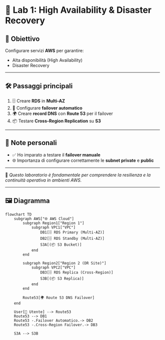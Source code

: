 # 🧪 Lab 1: High Availability & Disaster Recovery

## 🎯 Obiettivo
Configurare servizi **AWS** per garantire:
- Alta disponibilità (High Availability)
- Disaster Recovery

---

## 🛠️ Passaggi principali
1. 🗄️ Creare **RDS** in **Multi-AZ**  
2. 🔄 Configurare **failover automatico**  
3. 🌍 Creare **record DNS** con **Route 53** per il failover  
4. 📦 Testare **Cross-Region Replication** su **S3**

---

## 📝 Note personali
- ✅ Ho imparato a testare il **failover manuale**  
- 🌐 Importanza di configurare correttamente le **subnet private** e **public**  

---

📌 *Questo laboratorio è fondamentale per comprendere la resilienza e la continuità operativa in ambienti AWS.*

---

## 🖼️ Diagramma

```mermaid
flowchart TD
    subgraph AWS["🌐 AWS Cloud"]
        subgraph Region1["Region 1"]
            subgraph VPC1["VPC"]
                DB1[🗄️ RDS Primary (Multi-AZ)]
                DB2[🗄️ RDS Standby (Multi-AZ)]
                S3A[(📦 S3 Bucket)]
            end
        end

        subgraph Region2["Region 2 (DR Site)"]
            subgraph VPC2["VPC"]
                DB3[🗄️ RDS Replica (Cross-Region)]
                S3B[(📦 S3 Replica)]
            end
        end

        Route53[🌍 Route 53 DNS Failover]
    end

    User[👤 Utente] --> Route53
    Route53 --> DB1
    Route53 -.Failover Automatico.-> DB2
    Route53 -.Cross-Region Failover.-> DB3

    S3A --> S3B

